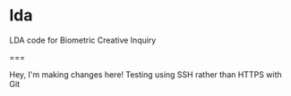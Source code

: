 lda
===

LDA code for Biometric Creative Inquiry


===

Hey, I'm making changes here!
Testing using SSH rather than HTTPS with Git
